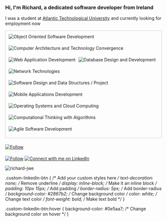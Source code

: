 <h3>Hi, I'm Richard, a dedicated software developer from Ireland</h3>
<p>I was a student at <a href="https://www.gmit.ie/higher-diploma-in-science-in-software-development">Atlantic Technological University</a> and currently looking for employment now</p>

<div style="display: flex; flex-wrap: wrap; gap: 10px; padding: 10px; border: 1px solid #ccc;">
  <div style="margin-bottom: 10px;">
    <img src="https://img.shields.io/badge/Object%20Oriented%20Software%20Development-green?style=for-the-badge" alt="Object Oriented Software Development" />
  </div>
  <div style="margin-bottom: 10px;">
    <img src="https://img.shields.io/badge/Computer%20Architecture%20and%20Technology%20Convergence-yellow?style=for-the-badge" alt="Computer Architecture and Technology Convergence" />
  </div>
  <div style="margin-bottom: 10px;">
    <img src="https://img.shields.io/badge/Web%20Application%20Development-blue?style=for-the-badge" alt="Web Application Development" />
  </div>
  <div style="margin-bottom: 10px;">
    <img src="https://img.shields.io/badge/Database%20Design%20and%20Development-red?style=for-the-badge" alt="Database Design and Development" />
  </div>
  <div style="margin-bottom: 10px;">
    <img src="https://img.shields.io/badge/Network%20Technologies-orange?style=for-the-badge" alt="Network Technologies" />
  </div>
  <div style="margin-bottom: 10px;">
    <img src="https://img.shields.io/badge/Software%20Design%20and%20Data%20Structures%20/%20Project-lightgrey?style=for-the-badge" alt="Software Design and Data Structures / Project" />
  </div>
  <div style="margin-bottom: 10px;">
    <img src="https://img.shields.io/badge/Mobile%20Applications%20Development-purple?style=for-the-badge" alt="Mobile Applications Development" />
  </div>
  <div style="margin-bottom: 10px;">
    <img src="https://img.shields.io/badge/Operating%20Systems%20and%20Cloud%20Computing-blueviolet?style=for-the-badge" alt="Operating Systems and Cloud Computing" />
  </div>
  <div style="margin-bottom: 10px;">
    <img src="https://img.shields.io/badge/Computational%20Thinking%20with%20Algorithms-green?style=for-the-badge" alt="Computational Thinking with Algorithms" />
  </div>
  <div style="margin-bottom: 10px;">
    <img src="https://img.shields.io/badge/Agile%20Software%20Development-yellowgreen?style=for-the-badge" alt="Agile Software Development" />
  </div>
</div>

<div style="margin-top: 20px;">
  <a href="https://github.com/Richard-JWE"><img src="https://img.shields.io/github/followers/Richard-JWE?label=Follow&style=social" alt="Follow" /></a>
</div>

<div style="margin-top: 20px;">
  <a href="https://github.com/Richard-JWE"><img src="https://img.shields.io/github/followers/Richard-JWE?label=Follow&style=social" alt="Follow" /></a>
  <a href="https://www.linkedin.com/in/richard-jameson-b89730133/" class="custom-linkedin-btn">
    <img src="https://img.shields.io/badge/LinkedIn-Connect-blue?style=for-the-badge&logo=linkedin" alt="Connect with me on LinkedIn" />
  </a>
</div>

<p><img align="center" src="https://github-readme-streak-stats.herokuapp.com/?user=richard-jwe&" alt="richard-jwe" /></p>

.custom-linkedin-btn {
  /* Add your custom styles here */
  text-decoration: none; /* Remove underline */
  display: inline-block; /* Make it an inline block */
  padding: 10px 15px; /* Add padding */
  border-radius: 5px; /* Add border-radius */
  background-color: #2867b2; /* Change background color */
  color: white; /* Change text color */
  font-weight: bold; /* Make text bold */
}

.custom-linkedin-btn:hover {
  background-color: #0e5aa7; /* Change background color on hover */
}

